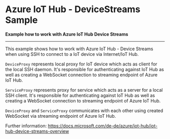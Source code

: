 # Azure IoT Hub - DeviceStreams Sample
**Example how to work with Azure IoT Hub Device Streams**

-------------------------------------

This example shows how to work with Azure IoT Hub - Device Streams when using SSH to connect to a IoT device via Internet/IoT Hub.

`DeviceProxy` represents local proxy for IoT device which acts as client for the local SSH daemon. It's responsible for authenticating against IoT Hub as well as creating a WebSocket connection to streaming endpoint of Azure IoT Hub.

`ServiceProxy` represents proxy for service which acts as a server for a local SSH client. It's responsible for authenticating against IoT Hub as well as creating a WebSocket connection to streaming endpoint of Azure IoT Hub.

`DeviceProxy` and `ServiceProxy` communicates with each other using created WebSocket via streaming endpoint of Azure IoT Hub.

Further information: https://docs.microsoft.com/de-de/azure/iot-hub/iot-hub-device-streams-overview